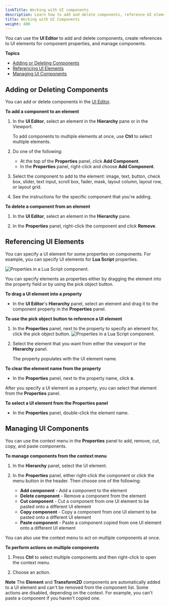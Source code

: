 ```yaml
---
linkTitle: Working with UI components
description: Learn how to add and delete components, reference UI elements as component properties, and manage components in Open 3D Engine's UI Editor .
title: Working with UI Components
weight: 400
---
```


You can use the **UI Editor** to add and delete components, create references to UI elements for component properties, and manage components.

**Topics**
+ [Adding or Deleting Components](#ui-editor-add-delete)
+ [Referencing UI Elements](#ui-editor-referencing-ui-elements)
+ [Managing UI Components](#ui-editor-managing)

## Adding or Deleting Components 

You can add or delete components in the [UI Editor](/docs/user-guide/interactivity/user-interface/editor/working).

**To add a component to an element**

1. In the **UI Editor**, select an element in the **Hierarchy** pane or in the Viewport.

   To add components to multiple elements at once, use **Ctrl** to select multiple elements.

1. Do one of the following:
   + At the top of the **Properties** panel, click **Add Component**.
   + In the **Properties** panel, right-click and choose **Add Component**.

1. Select the component to add to the element: image, text, button, check box, slider, text input, scroll box, fader, mask, layout column, layout row, or layout grid.

1. See the instructions for the specific component that you're adding.

**To delete a component from an element**

1. In the **UI Editor**, select an element in the **Hierarchy** pane.

1. In the **Properties** panel, right-click the component and click **Remove**.

## Referencing UI Elements 

You can specify a UI element for some properties on components. For example, you can specify UI elements for **Lua Script** properties.

![Properties in a Lua Script component.](/images/user-guide/interactivity/user-interface/editor/ui-editor-referencing-ui-elements-1.png)

You can specify elements as properties either by dragging the element into the property field or by using the pick object button.

**To drag a UI element into a property**
+ In the **UI Editor**'s **Hierarchy** panel, select an element and drag it to the component property in the **Properties** panel.

**To use the pick object button to reference a UI element**

1. In the **Properties** panel, next to the property to specify an element for, click the pick object button.
![Properties in a Lua Script component.](/images/user-guide/interactivity/user-interface/editor/ui-editor-referencing-ui-elements-2.png)

1. Select the element that you want from either the viewport or the **Hierarchy** panel.

   The property populates with the UI element name.

**To clear the element name from the property**
+ In the **Properties** panel, next to the property name, click **x**.

After you specify a UI element as a property, you can select that element from the **Properties** panel.

**To select a UI element from the **Properties** panel**
+ In the **Properties** panel, double-click the element name.

## Managing UI Components 

You can use the context menu in the **Properties** panel to add, remove, cut, copy, and paste components.

**To manage components from the context menu**

1. In the **Hierarchy** panel, select the UI element.

1. In the **Properties** panel, either right-click the component or click the menu button in the header. Then choose one of the following:
   + **Add component** - Add a component to the element
   + **Delete component** - Remove a component from the element
   + **Cut component** - Cut a component from one UI element to be pasted onto a different UI element
   + **Copy component** - Copy a component from one UI element to be pasted onto a different UI element
   + **Paste component** - Paste a component copied from one UI element onto a different UI element

You can also use the context menu to act on multiple components at once.

**To perform actions on multiple components**

1. Press **Ctrl** to select multiple components and then right-click to open the context menu.

1. Choose an action.

**Note**
The **Element** and **Transform2D** components are automatically added to a UI element and can't be removed from the component list.
Some actions are disabled, depending on the context. For example, you can't paste a component if you haven't copied one.
